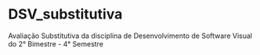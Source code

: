 # DSV_substitutiva
Avaliação Substitutiva da disciplina de Desenvolvimento de Software Visual do 2° Bimestre - 4° Semestre
